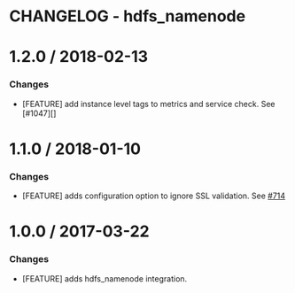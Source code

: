 # CHANGELOG - hdfs_namenode

1.2.0 / 2018-02-13
==================

### Changes
* [FEATURE] add instance level tags to metrics and service check. See [#1047][]

1.1.0 / 2018-01-10
==================

### Changes

* [FEATURE] adds configuration option to ignore SSL validation. See [#714][]

1.0.0 / 2017-03-22
==================

### Changes

* [FEATURE] adds hdfs_namenode integration.


[#714]: https://github.com/DataDog/integrations-core/issues/714
